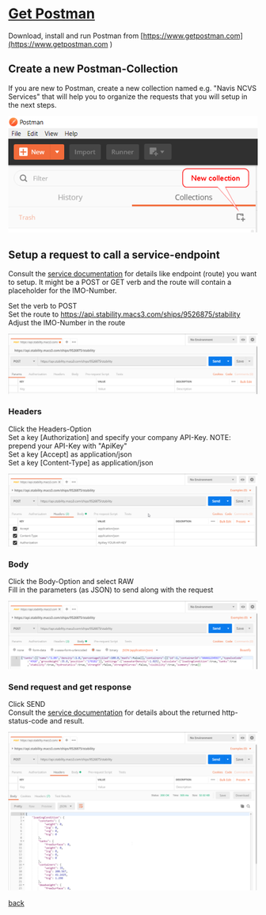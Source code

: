 # [Get Postman](https://www.getpostman.com )
Download, install and run Postman from [https://www.getpostman.com](https://www.getpostman.com )

## Create a new Postman-Collection
If you are new to Postman, create a new collection named e.g. "Navis NCVS Services" that will help you to organize the requests that you will setup in the next steps.

![Login](images/pm_stability_collection.png)

## Setup a request to call a service-endpoint
Consult the [service documentation](https://api.stability.macs3.com) for details like endpoint (route) you want to setup. It might be a POST or GET verb and the route will contain a placeholder for the IMO-Number.

Set the verb to POST  
Set the route to https://api.stability.macs3.com/ships/9526875/stability  
Adjust the IMO-Number in the route

![Login](images/pm_stability.png)

### Headers
Click the Headers-Option  
Set a key [Authorization] and specify your company API-Key. NOTE: prepend your API-Key with "ApiKey<space>"  
Set a key [Accept] as application/json  
Set a key [Content-Type] as application/json  

![Login](images/pm_stability_header.png)

### Body
Click the Body-Option and select RAW  
Fill in the parameters (as JSON) to send along with the request   

![Login](images/pm_stability_body.png)

### Send request and get response
Click SEND  
Consult the [service documentation](https://api.stability.macs3.com) for details about the returned http-status-code and result.

![Login](images/pm_stability_send.png)

[back](README.md)
